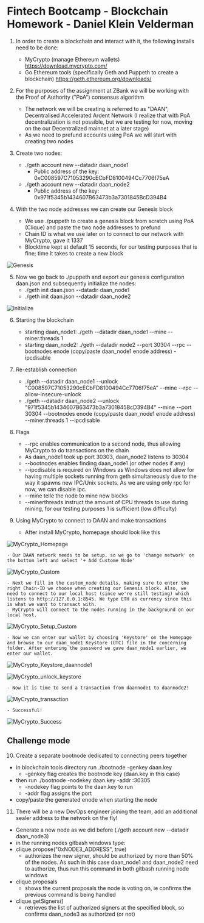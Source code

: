 # Fintech Bootcamp - Blockchain Homework - Daniel Klein Velderman

1. In order to create a blockchain and interact with it, the following installs need to be done:
    - MyCrypto (manage Ethereum wallets) https://download.mycrypto.com/
    - Go Ethereum tools (specifically Geth and Puppeth to create a blockchain) https://geth.ethereum.org/downloads/

2. For the purposes of the assignment at ZBank we will be working with the Proof of Authority ("PoA") consensus algorithm
    - The network we will be creating is referred to as "DAAN", Decentralised Accelerated Ardent Network (I realize that with PoA decentralization is not possible, but we are testing for now, moving on the our Decentralized mainnet at a later stage)
    - As we need to prefund accounts using PoA we will start with creating two nodes

3. Create two nodes:
    - ./geth account new --datadir daan_node1
        - Public address of the key:   0xC008597C71053290cECbFD8100494Cc7706f75eA
    - ./geth account new --datadir daan_node2
        - Public address of the key:   0x971f5345b1434607B63473b3a7301845BcD394B4

4. With the two node addresses we can create our Genesis block
    - We use ./puppeth to create a genesis block from scratch using PoA (Clique) and paste the two node addresses to prefund
    - Chain ID is what we use later on to connect to our network with MyCrypto, gave it 1337
    - Blocktime kept at default 15 seconds, for our testing purposes that is fine; time it takes to create a new block

![Genesis](./Screenshots/Puppeth_conf_genesis.PNG)

5. Now we go back to ./puppeth and export our genesis configuration daan.json and subsequently initialize the nodes:
    - ./geth init daan.json --datadir daan_node1
    - ./geth init daan.json --datadir daan_node2

![Initialize](./Screenshots/initialize.PNG)

6. Starting the blockchain
    - starting daan_node1: ./geth --datadir daan_node1 --mine --miner.threads 1
    - starting daan_node2: ./geth --datadir node2 --port 30304 --rpc --bootnodes enode (copy/paste daan_node1 enode address) -ipcdisable

7. Re-establish connection
    - ./geth --datadir daan_node1 --unlock "C008597C71053290cECbFD8100494Cc7706f75eA" --mine --rpc --allow-insecure-unlock
    - ./geth --datadir daan_node2 --unlock "971f5345b1434607B63473b3a7301845BcD394B4" --mine --port 30304 --bootnodes enode (copy/paste daan_node1 enode address) --miner.threads 1 --ipcdisable

8. Flags
    - --rpc enables communication to a second node, thus allowing MyCrypto to do transactions on the chain
    - As daan_node1 took up port 30303, daan_node2 listens to 30304
    - --bootnodes enables finding daan_node1 (or other nodes if any)
    - --ipcdisable is required on Windows as Windows does not allow for having multiple sockets running from geth simultaneously due to the way it spawns new IPC/Unix sockets. As we are using only rpc for now, we can disable ipc.
    - --mine telle the node to mine new blocks
    - --minerthreads instruct the amount of CPU threads to use during mining, for our testing purposes 1 is sufficient (low difficulty)

9. Using MyCrypto to connect to DAAN and make transactions

    - After install MyCrypto, homepage should look like this


![MyCrypto_Homepage](./Screenshots/MyCrypto_homepage.PNG)

    - Our DAAN network needs to be setup, so we go to 'change network' on the bottom left and select '+ Add Custome Node'

![MyCrypto_Custom](./Screenshots/MyCrypto_custom_node.PNG)

    - Next we fill in the custom_node details, making sure to enter the right Chain-ID we choose when creating our Genesis block. Also, we need to connect to our local host (since we're still testing) which listens to http://127.0.0.1:8545. We type ETH as currency since this is what we want to transact with.
    - MyCrypto will connect to the nodes running in the background on our local host.

![MyCrypto_Setup_Custom](./Screenshots/MyCrypt_setup_custom.PNG)

    - Now we can enter our wallet by choosing 'Keystore' on the Homepage and browse to our daan_node1 Keystore (UTC) file in the concerning folder. After entering the password we gave daan_node1 earlier, we enter our wallet.

![MyCrypto_Keystore_daannode1](./Screenshots/MyCrypto_keystore_daannode1.PNG)

![MyCrypto_unlock_keystore](./Screenshots/MyCrypto_unlock_keystore.PNG)

    - Now it is time to send a transaction from daannode1 to daannode2!

![MyCrypto_transaction](./Screenshots/MyCrypto_send_transaction_to_node2.PNG)

    - Successful!

![MyCrypto_Success](./Screenshots/transaction_successful.PNG)

Challenge mode
---

10. Create a separate bootnode dedicated to connecting peers together

- in blockchain tools directory run ./bootnode -genkey daan.key
    - -genkey flag creates the bootnode key (daan.key in this case)
- then run ./bootnode -nodekey daan.key -addr :30305
    - -nodekey flag points to the daan.key to run
    - -addr flag assigns the port
- copy/paste the generated enode when starting the node

11. There will be a new DevOps engineer joining the team, add an additional sealer address to the network on the fly!

- Generate a new node as we did before (./geth account new --datadir daan_node3)
- in the running nodes gitbash windows type:
- clique.propose("0xNODE3_ADDRESS", true)
    - authorizes the new signer, should be authorized by more than 50% of the nodes. As such in this case daan_node1 and daan_node2 need to authorize, thus run this command in both gitbash running node windows
- clique.proposals
    - shows the current proposals the node is voting on, ie confirms the previous command is being handled
- clique.getSigners()
    - retrieves the list of authorized signers at the specified block, so confirms daan_node3 as authorized (or not)